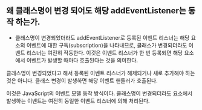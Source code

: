 ## 왜 클래스명이 변경 되어도 해당 addEventListener는 동작 하는가.
- 클래스명이 변경되었더라도 addEventListener로 등록된 이벤트 리스너는 해당 요소의 이벤트에 대한 구독(subscription)을 나타내므로, 클래스가 변경되더라도 이벤트 리스너는 여전히 작동한다. 이것은 이벤트 리스너가 한 번 등록되면 해당 요소에서 이벤트가 발생할 때마다 호출된다는 것을 의미한다.

클래스명이 변경되었다고 해서 등록된 이벤트 리스너가 해제되거나 새로 추가해야 하는 것은 아니다. 클래스 변경이 발생하면 해당 이벤트 핸들러가 호출된다.

이것은 JavaScript의 이벤트 모델 동작 방식이다. 클래스명이 변경되더라도 요소에서 발생하는 이벤트는 여전히 동일한 이벤트 리스너에 의해 처리된다.

